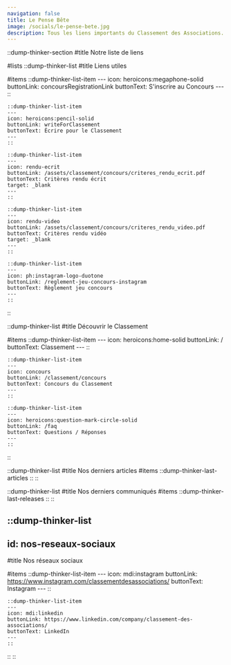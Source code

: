 ```yaml
---
navigation: false
title: Le Pense Bête
image: /socials/le-pense-bete.jpg
description: Tous les liens importants du Classement des Associations.
---
```


::dump-thinker-section
#title
Notre liste de liens

#lists
  ::dump-thinker-list
  #title
  Liens utiles

  #items
    ::dump-thinker-list-item
    ---
    icon: heroicons:megaphone-solid
    buttonLink: concoursRegistrationLink
    buttonText: S'inscrire au Concours
    ---
    ::

    ::dump-thinker-list-item
    ---
    icon: heroicons:pencil-solid
    buttonLink: writeForClassement
    buttonText: Écrire pour le Classement
    ---
    ::

    ::dump-thinker-list-item
    ---
    icon: rendu-ecrit
    buttonLink: /assets/classement/concours/criteres_rendu_ecrit.pdf
    buttonText: Critères rendu écrit
    target: _blank
    ---
    ::

    ::dump-thinker-list-item
    ---
    icon: rendu-video
    buttonLink: /assets/classement/concours/criteres_rendu_video.pdf
    buttonText: Critères rendu vidéo
    target: _blank
    ---
    ::

    ::dump-thinker-list-item
    ---
    icon: ph:instagram-logo-duotone
    buttonLink: /reglement-jeu-concours-instagram
    buttonText: Règlement jeu concours
    ---
    ::
  ::

  ::dump-thinker-list
  #title
  Découvrir le Classement

  #items
    ::dump-thinker-list-item
    ---
    icon: heroicons:home-solid
    buttonLink: /
    buttonText: Classement
    ---
    ::

    ::dump-thinker-list-item
    ---
    icon: concours
    buttonLink: /classement/concours
    buttonText: Concours du Classement
    ---
    ::

    ::dump-thinker-list-item
    ---
    icon: heroicons:question-mark-circle-solid
    buttonLink: /faq
    buttonText: Questions / Réponses
    ---
    ::
  ::

  ::dump-thinker-list
  #title
  Nos derniers articles
  #items
    ::dump-thinker-last-articles
    ::
  ::

  ::dump-thinker-list
  #title
  Nos derniers communiqués
  #items
    ::dump-thinker-last-releases
    ::
  ::

  ::dump-thinker-list
  ---
  id: nos-reseaux-sociaux
  ---
  #title
  Nos réseaux sociaux

  #items
    ::dump-thinker-list-item
    ---
    icon: mdi:instagram
    buttonLink: https://www.instagram.com/classementdesassociations/
    buttonText: Instagram
    ---
    ::

    ::dump-thinker-list-item
    ---
    icon: mdi:linkedin
    buttonLink: https://www.linkedin.com/company/classement-des-associations/
    buttonText: LinkedIn
    ---
    ::
  ::
::
